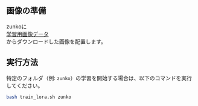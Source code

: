## 画像の準備

zunkoに  
[学習用画像データ](https://drive.google.com/drive/folders/1oyR1-1H64l7Veyb5ybYUB0K9FTz7j5NN)  
からダウンロードした画像を配置します。

## 実行方法

特定のフォルダ（例: `zunko`）の学習を開始する場合は、以下のコマンドを実行してください。

```bash
bash train_lora.sh zunko
```

